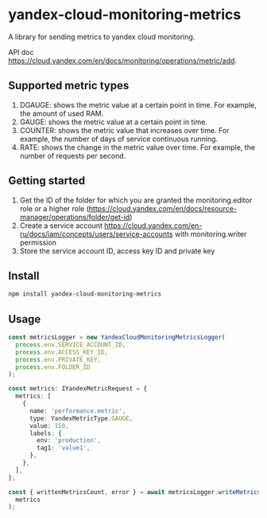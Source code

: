 # yandex-cloud-monitoring-metrics

A library for sending metrics to yandex cloud monitoring.

API doc https://cloud.yandex.com/en/docs/monitoring/operations/metric/add.

## Supported metric types

1. DGAUGE: shows the metric value at a certain point in time. For example, the amount of used RAM.
2. GAUGE: shows the metric value at a certain point in time.
3. COUNTER: shows the metric value that increases over time. For example, the number of days of service continuous running.
4. RATE: shows the change in the metric value over time. For example, the number of requests per second.

## Getting started

1. Get the ID of the folder for which you are granted the monitoring.editor role or a higher role (https://cloud.yandex.com/en/docs/resource-manager/operations/folder/get-id)
2. Create a service account https://cloud.yandex.com/en-ru/docs/iam/concepts/users/service-accounts with monitoring.writer permission
3. Store the service account ID, access key ID and private key

## Install

```bash
npm install yandex-cloud-monitoring-metrics
```

## Usage

```ts
const metricsLogger = new YandexCloudMonitoringMetricsLogger(
  process.env.SERVICE_ACCOUNT_ID,
  process.env.ACCESS_KEY_ID,
  process.env.PRIVATE_KEY,
  process.env.FOLDER_ID
);

const metrics: IYandexMetricRequest = {
  metrics: [
    {
      name: 'performance.metric',
      type: YandexMetricType.GAUGE,
      value: 150,
      labels: {
        env: 'production',
        tag1: 'value1',
      },
    },
  ],
};

const { writtenMetricsCount, error } = await metricsLogger.writeMetrics(
  metrics
);
```
